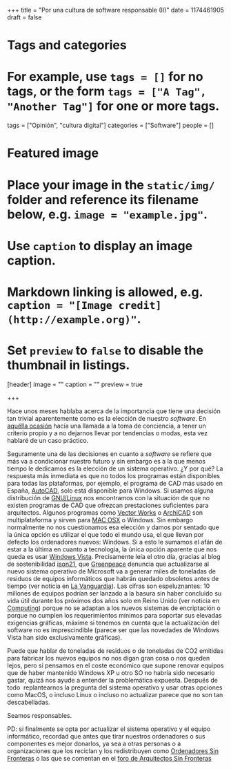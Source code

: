 +++
title = "Por una cultura de software responsable (II)"
date = 1174461905
draft = false

# Tags and categories
# For example, use `tags = []` for no tags, or the form `tags = ["A Tag", "Another Tag"]` for one or more tags.
tags = ["Opinión", "cultura digital"]
categories = ["Software"]
people = []

# Featured image
# Place your image in the `static/img/` folder and reference its filename below, e.g. `image = "example.jpg"`.
# Use `caption` to display an image caption.
#   Markdown linking is allowed, e.g. `caption = "[Image credit](http://example.org)"`.
# Set `preview` to `false` to disable the thumbnail in listings.
[header]
image = ""
caption = ""
preview = true

+++
<p>Hace unos meses hablaba acerca de la importancia que tiene una decisión tan trivial aparentemente como es la elección de nuestro <em>software</em>. En <a href="https://www.carloscamara.es/blog/2006/12/20/por-una-cultura-de-software-responsable-i/" title="Por una cultura de software responsable (I)">aquélla ocasión</a> hacía una llamada a la toma de conciencia, a tener un criterio propio y a no dejarnos llevar por tendencias o modas, esta vez hablaré de un caso práctico.</p><p>Seguramente una de las decisiones en cuanto a <em>software</em> se refiere que más va a condicionar nuestro futuro y sin embargo es a la que menos tiempo le dedicamos es la elección de un sistema operativo. ¿Y por qué? La respuesta más inmediata es que no todos los programas están disponibles para todas las plataformas, por ejemplo, el programa de CAD más usado en España, <a href="http://www.autodesk.es/" target="_blank" title="Autodesk">AutoCAD</a>, solo está disponible para Windows. Si usamos alguna distribución de <a href="http://es.wikipedia.org/wiki/GNU/Linux" target="_blank" title="Linux">GNU/Linux</a> nos encontramos con la situación de que no existen programas de CAD que ofrezcan prestaciones suficientes para arquitectos. Algunos programas como <a href="http://www.nemetschek.net/" target="_blank" title="VectorWorks">Vector Works</a> o <a href="http://www.archicad.es/" target="_blank" title="Archicad">ArchiCAD</a> son multiplataforma y sirven para <a href="http://www.apple.com/es/macosx/leopard/" target="_blank" title="Mac OSX">MAC OSX</a> o Windows. Sin embargo normalmente no nos cuestionamos esa elección y damos por sentado que la única opción es utilizar el que todo el mundo usa, el que llevan por defecto los ordenadores nuevos: Windows. Si a esto le sumamos el afán de estar a la última en cuanto a tecnología, la única opción aparente que nos queda es usar <a href="http://www.microsoft.com/latam/windowsvista/getready/default.mspx" target="_blank" title="Windows vista">Windows Vista</a>. <!--break-->Precisamente leía el otro día, gracias al blog de sostenibilidad <a href="http://www.ison21.es" target="_blank" title="Ison 21">ison21</a>, que <a href="http://www.greenpeace.org" target="_blank" title="Greenpeace">Greenpeace</a> denuncia que actualizarse al nuevo sistema operativo de Microsoft va a generar miles de toneladas de residuos de equipos informáticos que habrán quedado obsoletos antes de tiempo (ver noticia en <a href="http://www.lavanguardia.es/gen/20070203/51305327685/noticias/greenpeace-advierte-de-una-inundacion-de-la-basura-electronica-a-causa-del-nuevo-sistema-operativo-de-microsoft-vista-manila-filipinas-tailandia-asia.html" target="_blank" title="La Vanguardia">La Vanguardia</a>). Las cifras son espeluznantes: 10 millones de equipos podrían ser lanzado a la basura sin haber concluido su vida útil durante los próximos dos años solo en Reino Unido (ver noticia en <a href="http://www.computing.co.uk/computing/news/2174400/vista-poses-environmental" target="_blank" title="Computing">Computing</a>) porque no se adaptan a los nuevos sistemas de encriptación o porque no cumplen los requerimientos mínimos para soportar sus elevadas exigencias gráficas, máxime si tenemos en cuenta que la actualización del software no es imprescindible (parece ser que las novedades de Windows Vista han sido exclusivamente gráficas).</p><p>Puede que hablar de toneladas de residuos o de toneladas de CO2 emitidas para fabricar los nuevos equipos no nos digan gran cosa o nos queden lejos, pero si pensamos en el coste económico que supone renovar equipos que de haber mantenido Windows XP u otro SO no habría sido necesario gastar, quizá nos ayude a entender la problemática expuesta. Después de todo&nbsp; replantearnos la pregunta del sistema operativo y usar otras opciones como MacOS, o incluso Linux o incluso no actualizar parece que no son tan descabelladas.</p><p>Seamos responsables.</p><p>PD: si
finalmente se opta por actualizar el sistema operativo y el equipo informático, recordad que antes que tirar nuestros ordenadores o sus componentes es mejor donarlos, ya sea a otras personas o a organizaciones que los reciclan y los redistribuyen como <a href="http://www.ordenadoresinfronteras.com" target="_blank" title="Ordenadores Sin Fronteras">Ordenadores Sin Fronteras</a> o las que se comentan en el <a href="http://www.asfes.org/ftopict-27.html" target="_blank" title="foro arquitectos sin fronteras">foro de Arquitectos Sin Fronteras</a></p>
